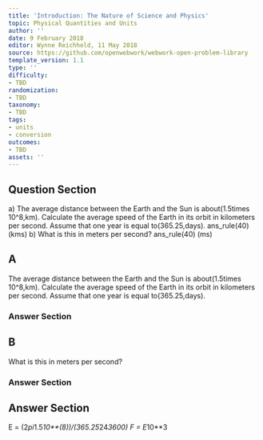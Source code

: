 ```yaml
---
title: 'Introduction: The Nature of Science and Physics'
topic: Physical Quantities and Units
author: ''
date: 9 February 2018
editor: Wynne Reichheld, 11 May 2018
source: https://github.com/openwebwork/webwork-open-problem-library
template_version: 1.1
type: ''
difficulty:
- TBD
randomization:
- TBD
taxonomy:
- TBD
tags:
- units
- conversion
outcomes:
- TBD
assets: ''
---
```


## Question Section 

 
a) The average distance between the Earth and the Sun is about(1.5times 10^8,km). Calculate the average speed of the Earth in its orbit in kilometers per second. Assume that one year is equal to(365.25,days).
ans_rule(40) (kms)
b) What is this in meters per second?
ans_rule(40) (ms)

## A
The average distance between the Earth and the Sun is about(1.5times 10^8,km). Calculate the average speed of the Earth in its orbit in kilometers per second. Assume that one year is equal to(365.25,days).
### Answer Section
## B
What is this in meters per second?
### Answer Section


## Answer Section

E = (2*pi*1.5*10**(8))/(365.25*24*3600)
F = E*10**3